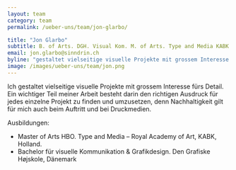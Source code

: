 ```yaml
---
layout: team
category: team
permalink: /ueber-uns/team/jon-glarbo/

title: "Jon Glarbo"
subtitle: B. of Arts. DGH. Visual Kom. M. of Arts. Type and Media KABK 
email: jon.glarbo@sinndrin.ch
byline: "gestaltet vielseitige visuelle Projekte mit grossem Interesse fürs Detail. Ein wichtiger Teil seiner Arbeit besteht darin den richtigen Ausdruck für jedes einzelne Projekt zu finden und umzusetzen, denn Nachhaltigkeit gilt für ihn auch beim Auftritt und bei Druckmedien."
image: /images/ueber-uns/team/jon.png
---
```

Ich gestaltet vielseitige visuelle Projekte mit grossem Interesse fürs Detail. Ein wichtiger Teil meiner Arbeit besteht darin den richtigen Ausdruck für jedes einzelne Projekt zu finden und umzusetzen, denn Nachhaltigkeit gilt für mich auch beim Auftritt und bei Druckmedien.

Ausbildungen:

- Master of Arts HBO. Type and Media – Royal Academy of Art, KABK, Holland.
- Bachelor für visuelle Kommunikation & Grafikdesign. Den Grafiske Højskole, Dänemark
